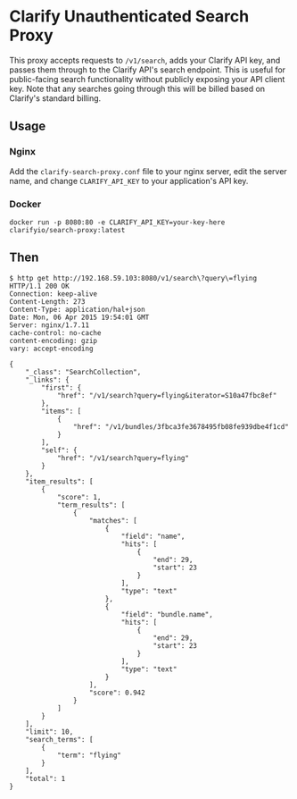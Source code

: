 # Clarify Unauthenticated Search Proxy

This proxy accepts requests to `/v1/search`, adds your Clarify API key, and
passes them through to the Clarify API's search endpoint. This is useful for
public-facing search functionality without publicly exposing your API client
key. Note that any searches going through this will be billed based on
Clarify's standard billing.

## Usage

### Nginx

Add the `clarify-search-proxy.conf` file to your nginx server, edit the server
name, and change `CLARIFY_API_KEY` to your application's API key.

### Docker

`docker run -p 8080:80 -e CLARIFY_API_KEY=your-key-here clarifyio/search-proxy:latest`

## Then

```
$ http get http://192.168.59.103:8080/v1/search\?query\=flying
HTTP/1.1 200 OK
Connection: keep-alive
Content-Length: 273
Content-Type: application/hal+json
Date: Mon, 06 Apr 2015 19:54:01 GMT
Server: nginx/1.7.11
cache-control: no-cache
content-encoding: gzip
vary: accept-encoding

{
    "_class": "SearchCollection",
    "_links": {
        "first": {
            "href": "/v1/search?query=flying&iterator=S10a47fbc8ef"
        },
        "items": [
            {
                "href": "/v1/bundles/3fbca3fe3678495fb08fe939dbe4f1cd"
            }
        ],
        "self": {
            "href": "/v1/search?query=flying"
        }
    },
    "item_results": [
        {
            "score": 1,
            "term_results": [
                {
                    "matches": [
                        {
                            "field": "name",
                            "hits": [
                                {
                                    "end": 29,
                                    "start": 23
                                }
                            ],
                            "type": "text"
                        },
                        {
                            "field": "bundle.name",
                            "hits": [
                                {
                                    "end": 29,
                                    "start": 23
                                }
                            ],
                            "type": "text"
                        }
                    ],
                    "score": 0.942
                }
            ]
        }
    ],
    "limit": 10,
    "search_terms": [
        {
            "term": "flying"
        }
    ],
    "total": 1
}
```

